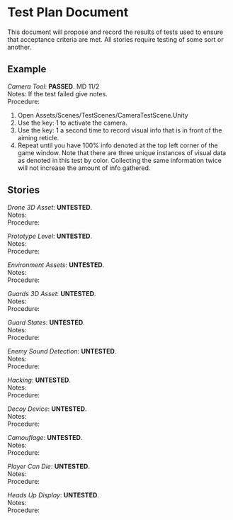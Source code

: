# Test Plan Document
This document will propose and record the results of tests used to ensure that acceptance criteria are met. All stories require testing of some sort or another.

## Example
*Camera Tool*: **PASSED**. MD 11/2  
Notes: If the test failed give notes.  
Procedure:
1. Open Assets/Scenes/TestScenes/CameraTestScene.Unity
2. Use the key: 1 to activate the camera.
3. Use the key: 1 a second time to record visual info that is in front of the aiming reticle.
4. Repeat until you have 100% info denoted at the top left corner of the game window. Note that there are three unique instances of visual data as denoted in this test by color. Collecting the same information twice will not increase the amount of info gathered.


## Stories
*Drone 3D Asset*:  **UNTESTED**.  
Notes:  
Procedure:

*Prototype Level*:  **UNTESTED**.  
Notes:  
Procedure:
  
*Environment Assets*:  **UNTESTED**.  
Notes:  
Procedure:

*Guards 3D Asset*:  **UNTESTED**.  
Notes:  
Procedure:

*Guard States*:  **UNTESTED**.  
Notes:  
Procedure:

*Enemy Sound Detection*:  **UNTESTED**.  
Notes:  
Procedure:

*Hacking*:  **UNTESTED**.  
Notes:  
Procedure:

*Decoy Device*:  **UNTESTED**.  
Notes:  
Procedure:

*Camouflage*:  **UNTESTED**.  
Notes:  
Procedure:

*Player Can Die*:  **UNTESTED**.  
Notes:  
Procedure:

*Heads Up Display*:  **UNTESTED**.  
Notes:  
Procedure:

